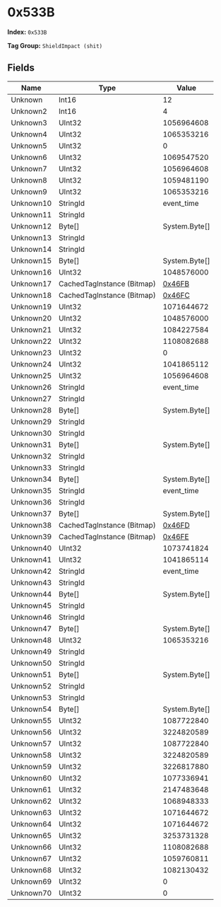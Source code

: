 # 0x533B

**Index:** ```0x533B```

**Tag Group:** ```ShieldImpact (shit)```

## Fields

Name	| Type	| Value
---	|---	|---	|
Unknown	|Int16	|12
Unknown2	|Int16	|4
Unknown3	|UInt32	|1056964608
Unknown4	|UInt32	|1065353216
Unknown5	|UInt32	|0
Unknown6	|UInt32	|1069547520
Unknown7	|UInt32	|1056964608
Unknown8	|UInt32	|1059481190
Unknown9	|UInt32	|1065353216
Unknown10	|StringId	|event_time
Unknown11	|StringId	|
Unknown12	|Byte[]	|System.Byte[]
Unknown13	|StringId	|
Unknown14	|StringId	|
Unknown15	|Byte[]	|System.Byte[]
Unknown16	|UInt32	|1048576000
Unknown17	|CachedTagInstance (Bitmap)	|[0x46FB](../Bitmap/46FB.md)
Unknown18	|CachedTagInstance (Bitmap)	|[0x46FC](../Bitmap/46FC.md)
Unknown19	|UInt32	|1071644672
Unknown20	|UInt32	|1048576000
Unknown21	|UInt32	|1084227584
Unknown22	|UInt32	|1108082688
Unknown23	|UInt32	|0
Unknown24	|UInt32	|1041865112
Unknown25	|UInt32	|1056964608
Unknown26	|StringId	|event_time
Unknown27	|StringId	|
Unknown28	|Byte[]	|System.Byte[]
Unknown29	|StringId	|
Unknown30	|StringId	|
Unknown31	|Byte[]	|System.Byte[]
Unknown32	|StringId	|
Unknown33	|StringId	|
Unknown34	|Byte[]	|System.Byte[]
Unknown35	|StringId	|event_time
Unknown36	|StringId	|
Unknown37	|Byte[]	|System.Byte[]
Unknown38	|CachedTagInstance (Bitmap)	|[0x46FD](../Bitmap/46FD.md)
Unknown39	|CachedTagInstance (Bitmap)	|[0x46FE](../Bitmap/46FE.md)
Unknown40	|UInt32	|1073741824
Unknown41	|UInt32	|1041865114
Unknown42	|StringId	|event_time
Unknown43	|StringId	|
Unknown44	|Byte[]	|System.Byte[]
Unknown45	|StringId	|
Unknown46	|StringId	|
Unknown47	|Byte[]	|System.Byte[]
Unknown48	|UInt32	|1065353216
Unknown49	|StringId	|
Unknown50	|StringId	|
Unknown51	|Byte[]	|System.Byte[]
Unknown52	|StringId	|
Unknown53	|StringId	|
Unknown54	|Byte[]	|System.Byte[]
Unknown55	|UInt32	|1087722840
Unknown56	|UInt32	|3224820589
Unknown57	|UInt32	|1087722840
Unknown58	|UInt32	|3224820589
Unknown59	|UInt32	|3226817880
Unknown60	|UInt32	|1077336941
Unknown61	|UInt32	|2147483648
Unknown62	|UInt32	|1068948333
Unknown63	|UInt32	|1071644672
Unknown64	|UInt32	|1071644672
Unknown65	|UInt32	|3253731328
Unknown66	|UInt32	|1108082688
Unknown67	|UInt32	|1059760811
Unknown68	|UInt32	|1082130432
Unknown69	|UInt32	|0
Unknown70	|UInt32	|0


